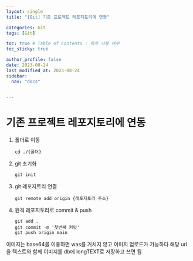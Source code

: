 ```yaml
---
layout: single
title: "[Git] 기존 프로젝트 레포지토리에 연동"

categories: Git
tags: [Git]

toc: true # Table of Contents : 목차 사용 여부
toc_sticky: true

author_profile: false
date: 2023-08-24
last_modified_at: 2023-08-24
sidebar:
  nav: "docs"


---
```


# 기존 프로젝트 레포지토리에 연동



1. 폴더로 이동

   ~~~
   cd ./{폴더}
   ~~~

2. git 초기화

   ~~~
   git init
   ~~~

3. git 레포지토리 연결

   ~~~
   git remote add origin {레포지토리 주소}
   ~~~

4. 원격 레포지토리로 commit & push

   ~~~
   git add .
   git commit -m '첫번째 커밋'
   git push origin main
   ~~~




이미지는 base64를 이용하면 was를 거치지 않고 이미지 업로드가 가능하다 해당 url을 텍스트와 함께 이미지를 db에 longTEXT로 저장하고 쓰면 됨